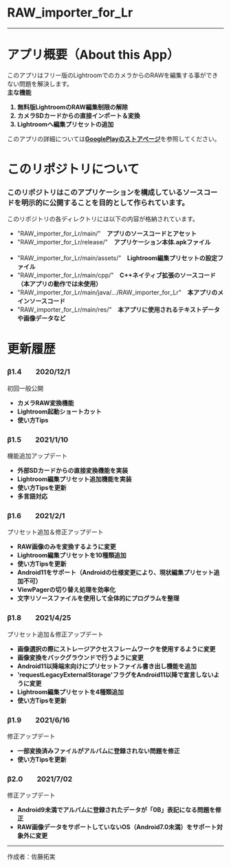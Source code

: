 # RAW_importer_for_Lr
<hr>

<h1>アプリ概要（About this App）</h1>
<p>
  このアプリはフリー版のLightroomでのカメラからのRAWを編集する事ができない問題を解決します。<br>
  <b>主な機能</b>
  <ol>
    <b>
      <li>無料版LightroomのRAW編集制限の解除</li>
      <li>カメラSDカードからの直接インポート＆変換</li>
      <li>Lightroomへ編集プリセットの追加</li>
    </b>
  </ol>
</p>
<p>
  このアプリの詳細については<a href = "https://play.google.com/store/apps/details?id=com.nasuka.rifl" target="_blank" rel="noopener noreferrer"><b>GooglePlayのストアページ</b></a>を参照してください。
</p>

<h1>このリポジトリについて</h1>
<h3>
  このリポジトリはこのアプリケーションを構成しているソースコードを明示的に公開することを目的として作られています。
</h3>
<p>
  このリポジトリの各ディレクトリには以下の内容が格納されています。
  <ul>
    <li>"RAW_importer_for_Lr/main/"　<b>アプリのソースコードとアセット</b></li>
    <li>"RAW_importer_for_Lr/release/"　<b>アプリケーション本体.apkファイル</b></li><br>
    <li>"RAW_importer_for_Lr/main/assets/"　<b>Lightroom編集プリセットの設定ファイル</b></li>
    <li>"RAW_importer_for_Lr/main/cpp/"　<b>C++ネイティブ拡張のソースコード（本アプリの動作では未使用）</b></li>
    <li>"RAW_importer_for_Lr/main/java/.../RAW_importer_for_Lr"　<b>本アプリのメインソースコード</b></li>
    <li>"RAW_importer_for_Lr/main/res/"　<b>本アプリに使用されるテキストデータや画像データなど</b></li>
</ul>
</p>

<h1>更新履歴</h1>
<h3>β1.4　　2020/12/1</h3>
<p>初回一般公開
  <ul>
    <b>
      <li>カメラRAW変換機能</li>
      <li>Lightroom起動ショートカット</li>
      <li>使い方Tips</li>
    </b>
  </ul>
</p>
<h3>β1.5　　2021/1/10</h3>
<p>機能追加アップデート
  <ul>
    <b>
      <li>外部SDカードからの直接変換機能を実装</li>
      <li>Lightroom編集プリセット追加機能を実装</li>
      <li>使い方Tipsを更新</li>
      <li>多言語対応</li>
    </b>
  </ul>
</p>
<h3>β1.6　　2021/2/1</h3>
<p>プリセット追加＆修正アップデート
  <ul>
    <b>
      <li>RAW画像のみを変換するように変更</li>
      <li>Lightroom編集プリセットを10種類追加</li>
      <li>使い方Tipsを更新</li>
      <li>Android11をサポート（Androidの仕様変更により、現状編集プリセット追加不可）</li>
      <li>ViewPagerの切り替え処理を効率化</li>
      <li>文字リソースファイルを使用して全体的にプログラムを整理</li>
    </b>
  </ul>
</p>
<h3>β1.8　　2021/4/25</h3>
<p>プリセット追加＆修正アップデート
  <ul>
    <b>
      <li>画像選択の際にストレージアクセスフレームワークを使用するように変更</li>
      <li>画像変換をバックグラウンドで行うように変更</li>
      <li>Android11以降端末向けにプリセットファイル書き出し機能を追加</li>
      <li>'requestLegacyExternalStorage'フラグをAndroid11以降で宣言しないように変更</li>
      <li>Lightroom編集プリセットを4種類追加</li>
      <li>使い方Tipsを更新</li>
    </b>
  </ul>
</p>
<h3>β1.9　　2021/6/16</h3>
<p>修正アップデート
  <ul>
    <b>
      <li>一部変換済みファイルがアルバムに登録されない問題を修正</li>
      <li>使い方Tipsを更新</li>
    </b>
  </ul>
</p>
<h3>β2.0　　2021/7/02</h3>
<p>修正アップデート
  <ul>
    <b>
      <li>Android9未満でアルバムに登録されたデータが「0B」表記になる問題を修正</li>
      <li>RAW画像データをサポートしていないOS（Android7.0未満）をサポート対象外に変更</li>
    </b>
  </ul>
</p>
<hr>
<p>作成者：佐藤拓実</p>
